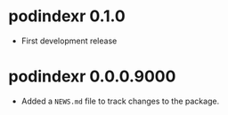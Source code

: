 # podindexr 0.1.0

* First development release

# podindexr 0.0.0.9000

* Added a `NEWS.md` file to track changes to the package.

